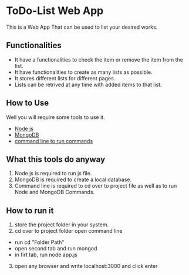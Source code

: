 # ToDo-List Web App
This is a Web App That can be used to list your desired works.
## Functionalities
* It have a functionalities to check the item or remove the item from the list.
* It have functionalities to create as many lists as possible.
* It stores different lists for different pages.
* Lists can be retrived at any time with added items to that list.
## How to Use
Well you will require some tools to use it.
* [Node js](https://nodejs.org/en/download/)
* [MongoDB](https://www.mongodb.com/try/download/community)
* [command line to run commands](https://hyper.is/)
## What this tools do anyway 
1. Node js is required to run js file.
2. MongoDB is required to create a local database.
3. Command line is required to cd over to project file as well as to run Node and MongoDB Commands.
## How to run it
1. store the project folder in your system.
2. cd over to project folder 
 open command line
 * run  cd "Folder Path"
 * open second tab and run mongod
 * in firt tab, run node app.js
 3. open any browser and write localhost:3000 and click enter
  
 


